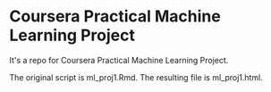 # Coursera Practical Machine Learning Project
It's a repo for Coursera Practical Machine Learning Project.

The original script is ml_proj1.Rmd. The resulting file is ml_proj1.html.